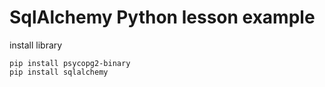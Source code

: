 # SqlAlchemy Python lesson example 
 
install library 
 
```
pip install psycopg2-binary
pip install sqlalchemy
``` 
 
